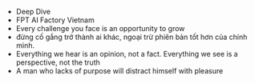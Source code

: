 - Deep Dive
- FPT AI Factory Vietnam
- Every challenge you face is an opportunity to grow
- đừng cố gắng trở thành ai khác, ngoại trừ phiên bản tốt hơn của chính mình.
- Everything we hear is an opinion, not a fact. Everything we see is a perspective, not the truth
- A man who lacks of purpose will distract himself with pleasure